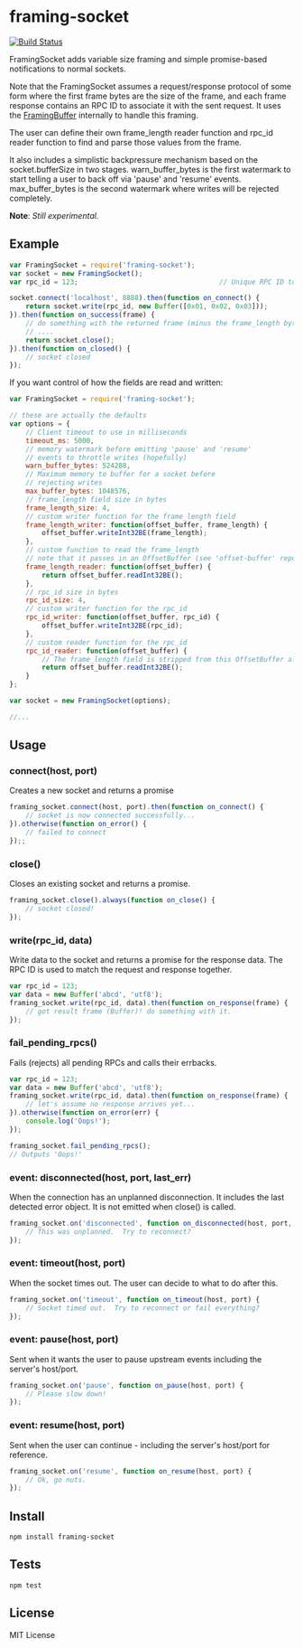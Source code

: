 # framing-socket

[![Build Status](https://travis-ci.org/matanamir/framing-socket.png)](https://travis-ci.org/matanamir/framing-socket)

FramingSocket adds variable size framing and simple promise-based notifications to normal sockets.

Note that the FramingSocket assumes a request/response protocol of some form where the first frame bytes are the
size of the frame, and each frame response contains an RPC ID to associate it with the sent request.  It uses the
[FramingBuffer][1] internally to handle this framing.

The user can define their own frame_length reader function and rpc_id reader function to find and parse those
values from the frame.

It also includes a simplistic backpressure mechanism based on the socket.bufferSize in two stages.  warn_buffer_bytes
  is the first watermark to start telling a user to back off via 'pause' and 'resume' events.  max_buffer_bytes is
  the second watermark where writes will be rejected completely.

**Note**: *Still experimental.*

## Example

```js
var FramingSocket = require('framing-socket');
var socket = new FramingSocket();
var rpc_id = 123;                                   // Unique RPC ID to identify this request (unique to this connection)

socket.connect('localhost', 8888).then(function on_connect() {
    return socket.write(rpc_id, new Buffer([0x01, 0x02, 0x03]));
}).then(function on_success(frame) {
    // do something with the returned frame (minus the frame_length bytes)
    // ....
    return socket.close();
}).then(function on_closed() {
    // socket closed
});
```

If you want control of how the fields are read and written:

```js
var FramingSocket = require('framing-socket');

// these are actually the defaults
var options = {
    // Client timeout to use in milliseconds
    timeout_ms: 5000,
    // memory watermark before emitting 'pause' and 'resume'
    // events to throttle writes (hopefully)
    warn_buffer_bytes: 524288,
    // Maximum memory to buffer for a socket before
    // rejecting writes
    max_buffer_bytes: 1048576,
    // frame_length field size in bytes
    frame_length_size: 4,
    // custom writer function for the frame_length field
    frame_length_writer: function(offset_buffer, frame_length) {
        offset_buffer.writeInt32BE(frame_length);
    },
    // custom function to read the frame_length
    // note that it passes in an OffsetBuffer (see 'offset-buffer' repo)
    frame_length_reader: function(offset_buffer) {
        return offset_buffer.readInt32BE();
    },
    // rpc_id size in bytes
    rpc_id_size: 4,
    // custom writer function for the rpc_id
    rpc_id_writer: function(offset_buffer, rpc_id) {
        offset_buffer.writeInt32BE(rpc_id);
    },
    // custom reader function for the rpc_id
    rpc_id_reader: function(offset_buffer) {
        // The frame_length field is stripped from this OffsetBuffer already
        return offset_buffer.readInt32BE();
    }
};

var socket = new FramingSocket(options);

//...
```

## Usage

### connect(host, port)
Creates a new socket and returns a promise

```js
framing_socket.connect(host, port).then(function on_connect() {
    // socket is now connected successfully...
}).otherwise(function on_error() {
    // failed to connect
});;
```

### close()
Closes an existing socket and returns a promise.

```js
framing_socket.close().always(function on_close() {
    // socket closed!
});
```

### write(rpc_id, data)
Write data to the socket and returns a promise for the response data.
The RPC ID is used to match the request and response together.

```js
var rpc_id = 123;
var data = new Buffer('abcd', 'utf8');
framing_socket.write(rpc_id, data).then(function on_response(frame) {
    // got result frame (Buffer)! do something with it.
});
```

### fail_pending_rpcs()
Fails (rejects) all pending RPCs and calls their errbacks.

```js
var rpc_id = 123;
var data = new Buffer('abcd', 'utf8');
framing_socket.write(rpc_id, data).then(function on_response(frame) {
    // let's assume no response arrives yet...
}).otherwise(function on_error(err) {
    console.log('Oops!');
});

framing_socket.fail_pending_rpcs();
// Outputs 'Oops!'
```

### event: disconnected(host, port, last_err)
When the connection has an unplanned disconnection. It includes the last detected error object.
It is not emitted when close() is called.

```js
framing_socket.on('disconnected', function on_disconnected(host, port, last_err) {
    // This was unplanned.  Try to reconnect?
});
```

### event: timeout(host, port)
When the socket times out.  The user can decide to what to do after this.

```js
framing_socket.on('timeout', function on_timeout(host, port) {
    // Socket timed out.  Try to reconnect or fail everything?
});
```

### event: pause(host, port)
Sent when it wants the user to pause upstream events including the server's host/port.

```js
framing_socket.on('pause', function on_pause(host, port) {
    // Please slow down!
});
```

### event: resume(host, port)
Sent when the user can continue - including the server's host/port for reference.

```js
framing_socket.on('resume', function on_resume(host, port) {
    // Ok, go nuts.
});
```

## Install

```
npm install framing-socket
```

## Tests

```
npm test
```

## License

MIT License

[1]: https://github.com/matanamir/framing-buffer
